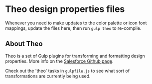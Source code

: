 # Theo design properties files

Whenever you need to make updates to the color palette or icon font mappings, update the files here, then run `gulp theo` to re-compile.

## About Theo

Theo is a set of Gulp plugins for transforming and formatting design properties.  More info on the [Salesforce Github page](https://github.com/salesforce-ux/theo).

Check out the 'theo' tasks in `gulpfile.js` to see what sort of transformations are currently being used.